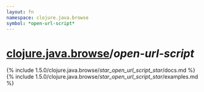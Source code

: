 ```yaml
---
layout: fn
namespace: clojure.java.browse
symbol: *open-url-script*
---
```


# [clojure.java.browse](../)/*open-url-script*

{% include 1.5.0/clojure.java.browse/_star_open_url_script_star_/docs.md %}
{% include 1.5.0/clojure.java.browse/_star_open_url_script_star_/examples.md %}

